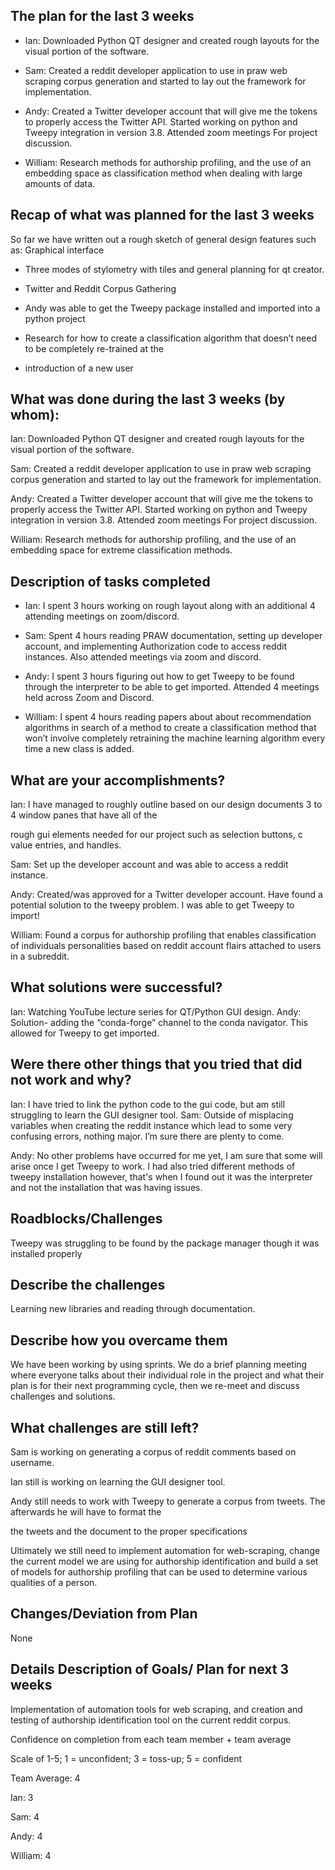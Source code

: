 ## The plan for the last 3 weeks 
* Ian: Downloaded Python QT designer and created rough layouts for the visual portion of the software.

* Sam: Created a reddit developer application to use in praw web scraping corpus generation and started to lay out the framework for implementation.

* Andy: Created a Twitter developer account that will give me the tokens to properly access the Twitter API. Started working on python and Tweepy integration in version 3.8. Attended zoom meetings For project discussion.
* William: Research methods for authorship profiling, and the use of an embedding space as classification method when dealing with large amounts of data. 



## Recap of what was planned for the last 3 weeks

So far we have written out a rough sketch of general design features such as: Graphical interface
 * Three modes of stylometry with tiles and general planning for qt creator.

 * Twitter and Reddit Corpus Gathering

 * Andy was able to get the Tweepy package installed and imported into a python project

 * Research for how to create a classification algorithm that doesn’t need to be completely re-trained at the

 * introduction of a new user

## What was done during the last 3 weeks (by whom):
Ian: Downloaded Python QT designer and created rough layouts for the visual portion of the software.

Sam: Created a reddit developer application to use in praw web scraping corpus generation and started to lay out the framework for implementation. 

Andy: Created a Twitter developer account that will give me the tokens to properly access the Twitter API. Started working on python and Tweepy integration in version 3.8. Attended zoom meetings
For project discussion. 

William: Research methods for authorship profiling, and the use of an embedding space for extreme classification methods.


## Description of tasks completed

* Ian: I spent 3 hours working on rough layout along with an additional 4 attending meetings on zoom/discord.

* Sam: Spent 4 hours reading PRAW documentation, setting up developer account, and implementing
Authorization code to access reddit instances. Also attended meetings via zoom and discord.

* Andy: I spent 3 hours figuring out how to get Tweepy to be found through the interpreter to be able to get imported. Attended 4 meetings held across Zoom and Discord.

* William: I spent 4 hours reading papers about about recommendation algorithms in search of a method to create a classification method that won’t involve completely retraining the machine learning algorithm every time a new class is added.

## What are your accomplishments?

Ian: I have managed to roughly outline based on our design documents 3 to 4 window panes that have all of the

rough gui elements needed for our project such as selection buttons, c value entries, and handles.

Sam: Set up the developer account and was able to access a reddit instance.

Andy: Created/was approved for a Twitter developer account. Have found a potential solution to the tweepy problem. I was able to get Tweepy to import!

William: Found a corpus for authorship profiling that enables classification of individuals personalities based on reddit account flairs attached to users in a subreddit. 



## What solutions were successful?

Ian: Watching YouTube lecture series for QT/Python GUI design.
Andy: Solution- adding the “conda-forge” channel to the conda navigator. This allowed for Tweepy to get imported.


## Were there other things that you tried that did not work and why?
Ian: I have tried to link the python code to the gui code, but am still struggling to learn the GUI designer tool.
Sam: Outside of misplacing variables when creating the reddit instance which lead to some very confusing errors, nothing major. I’m sure there are plenty to come.

Andy: No other problems have occurred for me yet, I am sure that some will arise once I get Tweepy to work.
I had also tried different methods of tweepy installation however, that's when I found out it was the interpreter
and not the installation that was having issues.

## Roadblocks/Challenges

Tweepy was struggling to be found by the package manager though it was installed properly 

## Describe the challenges

Learning new libraries and reading through documentation.

## Describe how you overcame them
We have been working by using sprints. We do a brief planning meeting where everyone talks about their
individual role in the project and what their plan is for their next programming cycle, then we re-meet and 
discuss challenges and solutions.

## What challenges are still left?


Sam is working on generating a corpus of reddit comments based on username.  

Ian still is working on learning the GUI designer tool.

Andy still needs to work with Tweepy to generate a corpus from tweets. The afterwards he will have to format the 

the tweets and the document to the proper specifications

Ultimately we still need to implement automation for web-scraping, change the current model we are using for authorship identification and build a set of models for authorship profiling that can be used to determine various qualities of a person. 


## Changes/Deviation from Plan
None

## Details Description of Goals/ Plan for next 3 weeks
Implementation of automation tools for web scraping, and creation and testing of authorship identification tool on the current reddit corpus. 


Confidence on completion from each team member + team average

Scale of 1-5; 1 = unconfident;  3 = toss-up; 5 = confident

Team Average: 4

Ian: 3

Sam: 4

Andy: 4

William: 4

